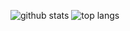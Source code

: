 ![github stats](https://github-readme-stats.vercel.app/api?username=jimmyyyeh)
![top langs](https://github-readme-stats.vercel.app/api/top-langs/?username=jimmyyyeh)
